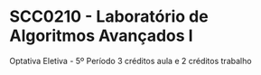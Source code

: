 # SCC0210 - Laboratório de Algoritmos Avançados I
Optativa Eletiva - 5º Período
3 créditos aula e 2 créditos trabalho
